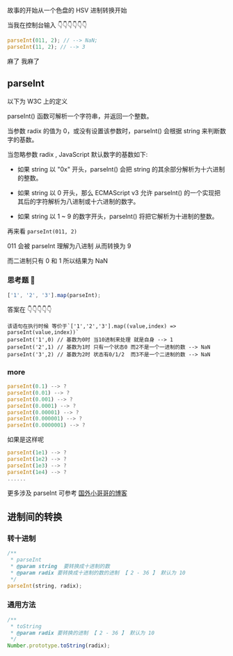 故事的开始从一个色盘的 HSV 进制转换开始

当我在控制台输入 👇👇👇👇👇👇

```js
parseInt(011, 2); // --> NaN;
parseInt(11, 2); // --> 3
```

麻了 我麻了

## parseInt

以下为 W3C 上的定义

parseInt() 函数可解析一个字符串，并返回一个整数。

当参数 radix 的值为 0，或没有设置该参数时，parseInt() 会根据 string 来判断数字的基数。

当忽略参数 radix , JavaScript 默认数字的基数如下:

- 如果 string 以 "0x" 开头，parseInt() 会把 string 的其余部分解析为十六进制的整数。

- 如果 string 以 0 开头，那么 ECMAScript v3 允许 parseInt() 的一个实现把其后的字符解析为八进制或十六进制的数字。

- 如果 string 以 1 ~ 9 的数字开头，parseInt() 将把它解析为十进制的整数。

再来看 `parseInt(011, 2)`

011 会被 parseInt 理解为八进制 从而转换为 9

而二进制只有 0 和 1 所以结果为 NaN

### 思考题 🤔

```js
['1', '2', '3'].map(parseInt);
```

答案在 👇👇👇👇👇

```text
该语句在执行时候 等价于`['1','2','3'].map((value,index) => parseInt(value,index))`
parseInt('1',0) // 基数为0时 当10进制来处理 就是自身 --> 1
parseInt('2',1) // 基数为1时 只有一个状态0 而2不是一个一进制的数 --> NaN
parseInt('3',2) // 基数为2时 状态有0/1/2  而3不是一个二进制的数 --> NaN
```

### more

```js
parseInt(0.1) --> ?
parseInt(0.01) --> ?
parseInt(0.001) --> ?
parseInt(0.0001) --> ?
parseInt(0.00001) --> ?
parseInt(0.000001) --> ?
parseInt(0.0000001) --> ?
```

如果是这样呢

```js
parseInt(1e1) --> ?
parseInt(1e2) --> ?
parseInt(1e3) --> ?
parseInt(1e4) --> ?
......
```

更多涉及 parseInt 可参考 <a href="https://2ality.com/2013/01/parseint.html">国外小哥哥的博客</a>

## 进制间的转换

### 转十进制

```js
/**
 * parseInt
 * @param string  要转换成十进制的数
 * @param radix 要转换成十进制的数的进制 【 2 - 36 】 默认为 10
 */
parseInt(string, radix);
```

### 通用方法

```js
/**
 * toString
 * @param radix 要转换的进制 【 2 - 36 】 默认为 10
 */
Number.prototype.toString(radix);
```
